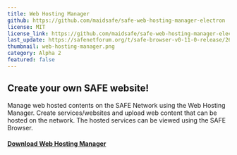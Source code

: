 ```yaml
---
title: Web Hosting Manager
github: https://github.com/maidsafe/safe-web-hosting-manager-electron
license: MIT
license_link: https://github.com/maidsafe/safe-web-hosting-manager-electron/blob/master/LICENSE-MIT
last_update: https://safenetforum.org/t/safe-browser-v0-11-0-release/26792
thumbnail: web-hosting-manager.png
category: Alpha 2
featured: false
---
```


## Create your own SAFE website!

Manage web hosted contents on the SAFE Network using the Web Hosting Manager. Create services/websites and upload web content that can be hosted on the network. The hosted services can be viewed using the SAFE Browser.

#### [Download Web Hosting Manager](https://github.com/maidsafe/safe-web-hosting-manager-electron/releases/latest)
